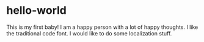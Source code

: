 # hello-world

This is my first baby!
I am a happy person with a lot of happy thoughts. I like the traditional code font.
I would like to do some localization stuff.
